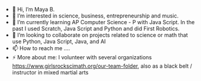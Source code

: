- 👋 Hi, I’m Maya B. 
- 👀 I’m interested in science, business, entrepreneurship and music. 
- 🌱 I’m currently learning AP Computer Science - P with Java Script. In the past I used Scratch, Java Script and Python and did First Robotics.
- 💞️ I’m looking to collaborate on projects related to science or math that use Python, Java Script, Java, and AI
- 📫 How to reach me ....
- ⚡ More about me: I volunteer with several organizations https://www.girlsrockscimath.org/our-team-folder, also as a black belt / instructor in mixed martial arts

<!---
mabac3000/mabac3000 is a ✨ special ✨ repository because its `README.md` (this file) appears on your GitHub profile.
You can click the Preview link to take a look at your changes.
--->

